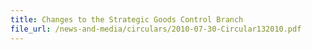 ```yaml
---
title: Changes to the Strategic Goods Control Branch
file_url: /news-and-media/circulars/2010-07-30-Circular132010.pdf
---
```


